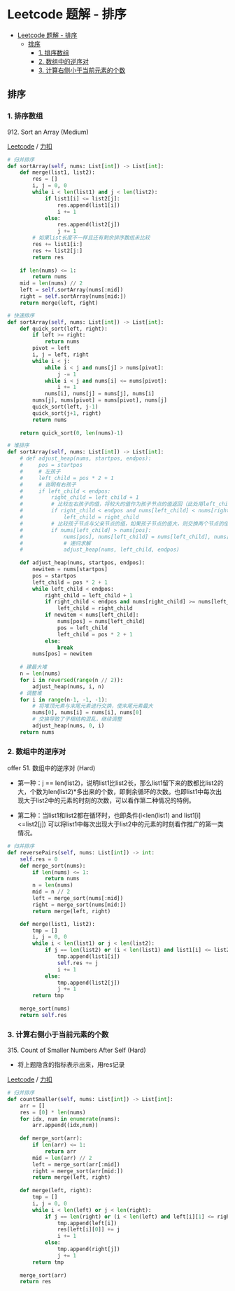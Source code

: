 # Leetcode 题解 - 排序
<!-- GFM-TOC -->
* [Leetcode 题解 - 排序](#leetcode-题解---排序)
  * [排序](#排序)
    * [1. 排序数组](#1-排序数组)
    * [2. 数组中的逆序对](#2-数组中的逆序对)
    * [3. 计算右侧小于当前元素的个数](#3-计算右侧小于当前元素的个数)
<!-- GFM-TOC -->

## 排序

### 1. 排序数组

912\. Sort an Array (Medium)

[Leetcode](https://leetcode.com/problems/sort-an-array/) / [力扣](https://leetcode-cn.com/problems/sort-an-array/)

```python
# 归并排序
def sortArray(self, nums: List[int]) -> List[int]:
    def merge(list1, list2):
        res = []
        i, j = 0, 0
        while i < len(list1) and j < len(list2):
            if list1[i] <= list2[j]:
                res.append(list1[i])
                i += 1
            else:
                res.append(list2[j])
                j += 1
        # 如果list长度不一样且还有剩余排序数组未比较
        res += list1[i:]
        res += list2[j:]
        return res
    
    if len(nums) <= 1:
        return nums
    mid = len(nums) // 2
    left = self.sortArray(nums[:mid])
    right = self.sortArray(nums[mid:])
    return merge(left, right)
```

```python
# 快速排序
def sortArray(self, nums: List[int]) -> List[int]:
    def quick_sort(left, right):
        if left >= right:
            return nums
        pivot = left
        i, j = left, right
        while i < j:
            while i < j and nums[j] > nums[pivot]:
                j -= 1
            while i < j and nums[i] <= nums[pivot]:
                i += 1
            nums[i], nums[j] = nums[j], nums[i]
        nums[j], nums[pivot] = nums[pivot], nums[j]
        quick_sort(left, j-1)
        quick_sort(j+1, right)
        return nums
    
    return quick_sort(0, len(nums)-1)
```

```python
# 堆排序
def sortArray(self, nums: List[int]) -> List[int]:
    # def adjust_heap(nums, startpos, endpos):
    #     pos = startpos
    #     # 左孩子
    #     left_child = pos * 2 + 1
    #     # 说明有右孩子
    #     if left_child < endpos:
    #         right_child = left_child + 1
    #         # 比较左右孩子的值，将较大的值作为孩子节点的值返回（此处用left_child表示）
    #         if right_child < endpos and nums[left_child] < nums[right_child]:
    #             left_child = right_child
    #         # 比较孩子节点与父亲节点的值，如果孩子节点的值大，则交换两个节点的值
    #         if nums[left_child] > nums[pos]:
    #             nums[pos], nums[left_child] = nums[left_child], nums[pos]
    #             # 递归求解
    #             adjust_heap(nums, left_child, endpos)
    
    def adjust_heap(nums, startpos, endpos):
        newitem = nums[startpos]
        pos = startpos
        left_child = pos * 2 + 1
        while left_child < endpos:
            right_child = left_child + 1
            if right_child < endpos and nums[right_child] >= nums[left_child]:
                left_child = right_child
            if newitem < nums[left_child]:
                nums[pos] = nums[left_child]
                pos = left_child
                left_child = pos * 2 + 1
            else:
                break
        nums[pos] = newitem
        
    # 建最大堆
    n = len(nums)
    for i in reversed(range(n // 2)):
        adjust_heap(nums, i, n)
    # 调整堆
    for i in range(n-1, -1, -1):
        # 将堆顶元素与末尾元素进行交换，使末尾元素最大
        nums[0], nums[i] = nums[i], nums[0]
        # 交换导致了子根结构混乱，继续调整
        adjust_heap(nums, 0, i)
    return nums
```

### 2. 数组中的逆序对

offer 51\. 数组中的逆序对 (Hard)

* 第一种：j == len(list2)，说明list1比list2长，那么list1留下来的数都比list2的大，个数为len(list2)*多出来的个数，即剩余循环的次数。也即list1中每次出现大于list2中的元素的时刻的次数，可以看作第二种情况的特例。

* 第二种：当list1和list2都在循环时，也即条件(i<len(list1) and list1[i]<=list2[j]) 可以将list1中每次出现大于list2中的元素的时刻看作推广的第一类情况。

```python
# 归并排序
def reversePairs(self, nums: List[int]) -> int:
    self.res = 0
    def merge_sort(nums):
        if len(nums) <= 1:
            return nums
        n = len(nums)
        mid = n // 2
        left = merge_sort(nums[:mid])
        right = merge_sort(nums[mid:])
        return merge(left, right)

    def merge(list1, list2):
        tmp = []
        i, j = 0, 0
        while i < len(list1) or j < len(list2):
            if j == len(list2) or (i < len(list1) and list1[i] <= list2[j]):
                tmp.append(list1[i])
                self.res += j
                i += 1
            else:
                tmp.append(list2[j])
                j += 1
        return tmp
    
    merge_sort(nums)
    return self.res
```

### 3. 计算右侧小于当前元素的个数

315\.  Count of Smaller Numbers After Self (Hard)

* 将上题隐含的指标表示出来，用res记录

[Leetcode](https://leetcode.com/problems/count-of-smaller-numbers-after-self/) / [力扣](https://leetcode-cn.com/problems/count-of-smaller-numbers-after-self/)

```python
# 归并排序
def countSmaller(self, nums: List[int]) -> List[int]:
    arr = []
    res = [0] * len(nums)
    for idx, num in enumerate(nums):
        arr.append((idx,num))
    
    def merge_sort(arr):
        if len(arr) <= 1:
            return arr
        mid = len(arr) // 2
        left = merge_sort(arr[:mid])
        right = merge_sort(arr[mid:])
        return merge(left, right)
    
    def merge(left, right):
        tmp = []
        i, j = 0, 0
        while i < len(left) or j < len(right):
            if j == len(right) or (i < len(left) and left[i][1] <= right[j][1]):
                tmp.append(left[i])
                res[left[i][0]] += j
                i += 1
            else:
                tmp.append(right[j])
                j += 1
        return tmp
    
    merge_sort(arr)
    return res
```